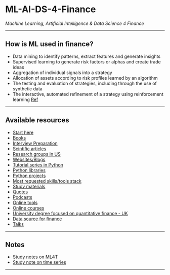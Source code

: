 # ML-AI-DS-4-Finance
*Machine Learning, Artificial Intelligence & Data Science 4 Finance*
***

## How is ML used in finance?
- Data mining to identify patterns, extract features and generate insights
- Supervised learning to generate risk factors or alphas and create trade ideas
- Aggregation of individual signals into a strategy
- Allocation of assets according to risk profiles learned by an algorithm
- The testing and evaluation of strategies, including through the use of synthetic data
- The interactive, automated refinement of a strategy using reinforcement learning
[Ref](https://github.com/stefan-jansen/machine-learning-for-trading/tree/main/01_machine_learning_for_trading)
***

## Available resources
- [Start here](https://github.com/kyaiooiayk/ML-AI-DS-4-Finance/blob/main/resources/Start_here.md)
- [Books](https://github.com/kyaiooiayk/ML-AI-DS-4-Finance/blob/main/resources/books.md)
- [Interview Preparation](https://github.com/kyaiooiayk/ML-AI-DS-4-Finance/blob/main/resources/Interview_prep.md)
- [Scintific articles](https://github.com/kyaiooiayk/ML-AI-DS-4-Finance/blob/main/resources/articles.md)
- [Research groups in US](https://www.quora.com/Who-are-professors-working-in-machine-learning-that-are-also-interested-in-quantitative-finance)
- [Websites/Blogs](https://github.com/kyaiooiayk/ML-AI-DS-4-Finance/blob/main/resources/websites_blogs.md)
- [Tutorial series in Python](https://github.com/kyaiooiayk/ML-AI-DS-4-Finance/blob/main/resources/Tutorials_in_python.md)
- [Python libraries](https://github.com/kyaiooiayk/ML-AI-DS-4-Finance/blob/main/resources/Python_libraries.md)
- [Python projects](https://github.com/kyaiooiayk/ML-AI-DS-4-Finance/blob/main/resources/Python_projects.md)
- [Most requested skills/tools stack](https://github.com/kyaiooiayk/ML-AI-DS-4-Finance/blob/main/resources/skills.md)
- [Study materials](https://github.com/kyaiooiayk/ML-AI-DS-4-Finance/blob/resources/main/study_materials.md)
- [Quotes](https://github.com/kyaiooiayk/ML-AI-DS-4-Finance/blob/main/resources/Quotes.md)
- [Podcasts](https://github.com/kyaiooiayk/ML-AI-DS-4-Finance/blob/main/resources/Podcasts.md)
- [Online tools](https://github.com/kyaiooiayk/ML-AI-DS-4-Finance/blob/main/resources/Online_tools.md)
- [Online courses](https://github.com/kyaiooiayk/ML-AI-DS-4-Finance/blob/main/resources/courses.md)
- [University degree focused on quantitative finance - UK](https://github.com/kyaiooiayk/ML-AI-DS-4-Finance/blob/main/resources/University.md)
- [Data source for finance](https://github.com/kyaiooiayk/ML-AI-DS-4-Finance/blob/main/resources/data_source.md)
- [Talks](https://github.com/kyaiooiayk/ML-AI-DS-4-Finance/blob/main/resources/talks.md)
***

## Notes
- [Study notes on ML4T](https://drive.google.com/drive/u/2/folders/1r6RHJNe4_eqmTe50Ei88CIF--t0iQLNm)
- [Study note on time series](https://drive.google.com/drive/u/1/folders/1rPzOvJY3jlDH35hYYQAseg_m2rtgFj6d)
***